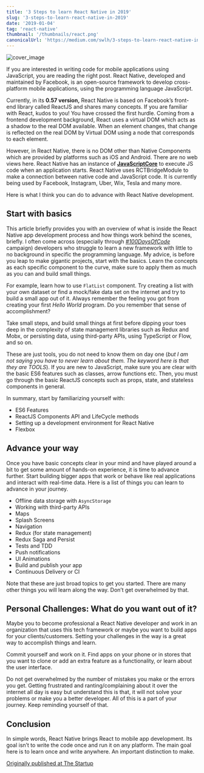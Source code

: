 ```yaml
---
title: '3 Steps to learn React Native in 2019'
slug: '3-steps-to-learn-react-native-in-2019'
date: '2019-01-04'
tag: 'react-native'
thumbnail: '/thumbnails/react.png'
canonicalUrl: 'https://medium.com/swlh/3-steps-to-learn-react-native-in-2019-5cdb3d1e1c84'
---
```


![cover_image](https://i.imgur.com/LUgTT2v.jpg)

If you are interested in writing code for mobile applications using JavaScript, you are reading the right post. React Native, developed and maintained by Facebook, is an open-source framework to develop cross-platform mobile applications, using the programming language JavaScript.

Currently, in its **0.57 version,** React Native is based on Facebook’s front-end library called ReactJS and shares many concepts. If you are familiar with React, kudos to you! You have crossed the first hurdle. Coming from a frontend development background, React uses a virtual DOM which acts as a shadow to the real DOM available. When an element changes, that change is reflected on the real DOM by Virtual DOM using a node that corresponds to each element.

However, in React Native, there is no DOM other than Native Components which are provided by platforms such as iOS and Android. There are no web views here. React Native has an instance of [**JavaScriptCore**](https://facebook.github.io/react-native/docs/javascript-environment.html) to execute JS code when an application starts. React Native uses RCTBridgeModule to make a connection between native code and JavaScript code. It is currently being used by Facebook, Instagram, Uber, Wix, Tesla and many more.

Here is what I think you can do to advance with React Native development.

## Start with basics

This article briefly provides you with an overview of what is inside the React Native app development process and how things work behind the scenes, briefly. I often come across (especially through [_#100DaysOfCode_](https://twitter.com/_100DaysOfCOde) campaign) developers who struggle to learn a new framework with little to no background in specific the programming language. My advice, is before you leap to make gigantic projects, start with the basics. Learn the concepts as each specific component to the curve, make sure to apply them as much as you can and build small things.

For example, learn how to use `FlatList` component. Try creating a list with your own dataset or find a mock/fake data set on the internet and try to build a small app out of it. Always remember the feeling you got from creating your first _Hello World_ program. Do you remember that sense of accomplishment?

Take small steps, and build small things at first before dipping your toes deep in the complexity of state management libraries such as Redux and Mobx, or persisting data, using third-party APIs, using TypeScript or Flow, and so on.

These are just tools, you do not need to know them on day one (_but I am not saying you have to never learn about them. The keyword here is that they are TOOLS_). If you are new to JavaScript, make sure you are clear with the basic ES6 features such as classes, arrow functions etc. Then, you must go through the basic ReactJS concepts such as props, state, and stateless components in general.

In summary, start by familiarizing yourself with:

- ES6 Features
- ReactJS Components API and LifeCycle methods
- Setting up a development environment for React Native
- Flexbox

## Advance your way

Once you have basic concepts clear in your mind and have played around a bit to get some amount of hands-on experience, it is time to advance further. Start building bigger apps that work or behave like real applications and interact with real-time data. Here is a list of things you can learn to advance in your journey.

- Offline data storage with `AsyncStorage`
- Working with third-party APIs
- Maps
- Splash Screens
- Navigation
- Redux (for state management)
- Redux Saga and Persist
- Tests and TDD
- Push notifications
- UI Animations
- Build and publish your app
- Continuous Delivery or CI

Note that these are just broad topics to get you started. There are many other things you will learn along the way. Don’t get overwhelmed by that.

## Personal Challenges: What do you want out of it?

Maybe you to become professional a React Native developer and work in an organization that uses this tech framework or maybe you want to build apps for your clients/customers. Setting your challenges in the way is a great way to accomplish things and learn.

Commit yourself and work on it. Find apps on your phone or in stores that you want to clone or add an extra feature as a functionality, or learn about the user interface.

Do not get overwhelmed by the number of mistakes you make or the errors you get. Getting frustrated and ranting/complaining about it over the internet all day is easy but understand this is that, it will not solve your problems or make you a better developer. All of this is a part of your journey. Keep reminding yourself of that.

## Conclusion

In simple words, React Native brings React to mobile app development. Its goal isn’t to write the code once and run it on any platform. The main goal here is to learn once and write anywhere. An important distinction to make.

[Originally published at The Startup](https://medium.com/swlh/3-steps-to-learn-react-native-in-2019-5cdb3d1e1c84)
